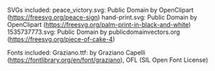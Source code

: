 SVGs included:
    peace_victory.svg: Public Domain by OpenClipart (https://freesvg.org/peace-sign)
    hand-print.svg: Public Domain by OpenClipart (https://freesvg.org/palm-print-in-black-and-white)
    1535737773.svg: Public Domain by publicdomainvectors.org (https://freesvg.org/piece-of-cake-4)

Fonts included:
   Graziano.ttf: by Graziano Capelli (https://fontlibrary.org/en/font/graziano), OFL (SIL Open Font License)
